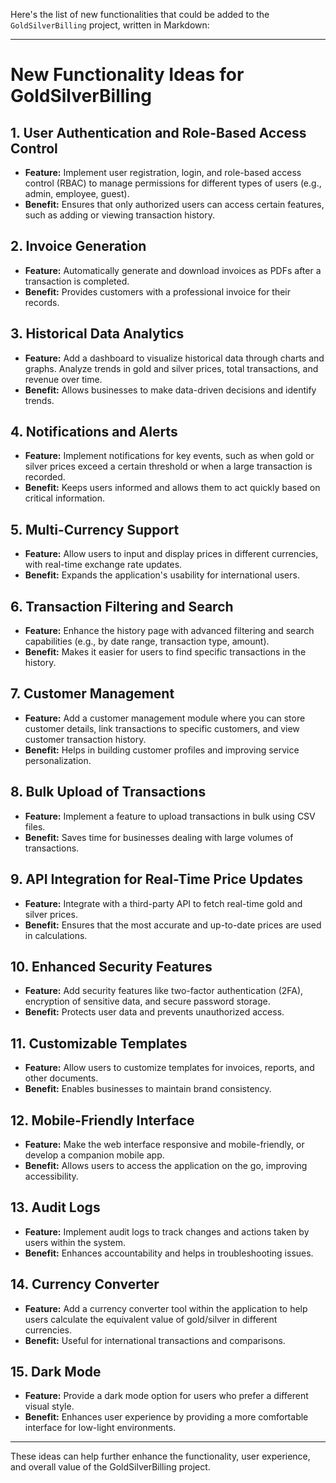 Here's the list of new functionalities that could be added to the `GoldSilverBilling` project, written in Markdown:

---

# New Functionality Ideas for GoldSilverBilling

## 1. User Authentication and Role-Based Access Control

- **Feature:** Implement user registration, login, and role-based access control (RBAC) to manage permissions for different types of users (e.g., admin, employee, guest).
- **Benefit:** Ensures that only authorized users can access certain features, such as adding or viewing transaction history.

## 2. Invoice Generation

- **Feature:** Automatically generate and download invoices as PDFs after a transaction is completed.
- **Benefit:** Provides customers with a professional invoice for their records.

## 3. Historical Data Analytics

- **Feature:** Add a dashboard to visualize historical data through charts and graphs. Analyze trends in gold and silver prices, total transactions, and revenue over time.
- **Benefit:** Allows businesses to make data-driven decisions and identify trends.

## 4. Notifications and Alerts
- **Feature:** Implement notifications for key events, such as when gold or silver prices exceed a certain threshold or when a large transaction is recorded.
- **Benefit:** Keeps users informed and allows them to act quickly based on critical information.

## 5. Multi-Currency Support

- **Feature:** Allow users to input and display prices in different currencies, with real-time exchange rate updates.
- **Benefit:** Expands the application's usability for international users.

## 6. Transaction Filtering and Search

- **Feature:** Enhance the history page with advanced filtering and search capabilities (e.g., by date range, transaction type, amount).
- **Benefit:** Makes it easier for users to find specific transactions in the history.

## 7. Customer Management

- **Feature:** Add a customer management module where you can store customer details, link transactions to specific customers, and view customer transaction history.
- **Benefit:** Helps in building customer profiles and improving service personalization.

## 8. Bulk Upload of Transactions

- **Feature:** Implement a feature to upload transactions in bulk using CSV files.
- **Benefit:** Saves time for businesses dealing with large volumes of transactions.

## 9. API Integration for Real-Time Price Updates

- **Feature:** Integrate with a third-party API to fetch real-time gold and silver prices.
- **Benefit:** Ensures that the most accurate and up-to-date prices are used in calculations.

## 10. Enhanced Security Features

- **Feature:** Add security features like two-factor authentication (2FA), encryption of sensitive data, and secure password storage.
- **Benefit:** Protects user data and prevents unauthorized access.

## 11. Customizable Templates

- **Feature:** Allow users to customize templates for invoices, reports, and other documents.
- **Benefit:** Enables businesses to maintain brand consistency.

## 12. Mobile-Friendly Interface

- **Feature:** Make the web interface responsive and mobile-friendly, or develop a companion mobile app.
- **Benefit:** Allows users to access the application on the go, improving accessibility.

## 13. Audit Logs

- **Feature:** Implement audit logs to track changes and actions taken by users within the system.
- **Benefit:** Enhances accountability and helps in troubleshooting issues.

## 14. Currency Converter

- **Feature:** Add a currency converter tool within the application to help users calculate the equivalent value of gold/silver in different currencies.
- **Benefit:** Useful for international transactions and comparisons.

## 15. Dark Mode

- **Feature:** Provide a dark mode option for users who prefer a different visual style.
- **Benefit:** Enhances user experience by providing a more comfortable interface for low-light environments.

--- 

These ideas can help further enhance the functionality, user experience, and overall value of the GoldSilverBilling project.